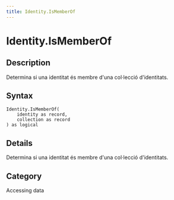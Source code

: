```yaml
---
title: Identity.IsMemberOf
---
```


# Identity.IsMemberOf


## Description

Determina si una identitat és membre d&#39;una col·lecció d&#39;identitats.


## Syntax

```powerquery
Identity.IsMemberOf(
    identity as record,
    collection as record
) as logical
```


## Details

Determina si una identitat és membre d'una col·lecció d'identitats.



## Category
Accessing data
